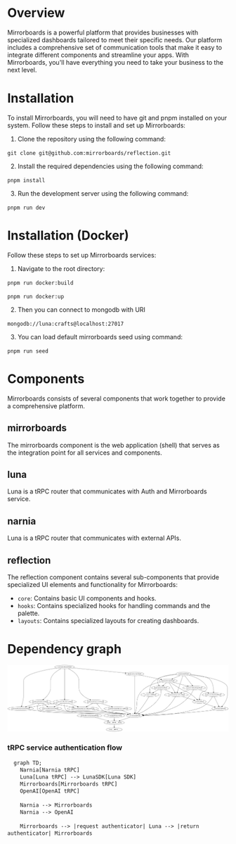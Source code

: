 # Overview

Mirrorboards is a powerful platform that provides businesses with specialized dashboards tailored to meet their specific needs. Our platform includes a comprehensive set of communication tools that make it easy to integrate different components and streamline your apps. With Mirrorboards, you'll have everything you need to take your business to the next level.

# Installation

To install Mirrorboards, you will need to have git and pnpm installed on your system. Follow these steps to install and set up Mirrorboards:

1. Clone the repository using the following command:

`git clone git@github.com:mirrorboards/reflection.git`

2. Install the required dependencies using the following command:

`pnpm install`

3. Run the development server using the following command:

`pnpm run dev`

# Installation (Docker)

Follow these steps to set up Mirrorboards services:

1. Navigate to the root directory:

`pnpm run docker:build`

`pnpm run docker:up`

2. Then you can connect to mongodb with URI

`mongodb://luna:crafts@localhost:27017`

3. You can load default mirrorboards seed using command:

`pnpm run seed`

# Components

Mirrorboards consists of several components that work together to provide a comprehensive platform.

## mirrorboards

The mirrorboards component is the web application (shell) that serves as the integration point for all services and components.

## luna

Luna is a tRPC router that communicates with Auth and Mirrorboards service.

## narnia

Luna is a tRPC router that communicates with external APIs.

## reflection

The reflection component contains several sub-components that provide specialized UI elements and functionality for Mirrorboards:

- `core`: Contains basic UI components and hooks.
- `hooks`: Contains specialized hooks for handling commands and the palette.
- `layouts`: Contains specialized layouts for creating dashboards.


# Dependency graph

![Dependency graph](./graph.png)

### tRPC service authentication flow

```mermaid
  graph TD;
    Narnia[Narnia tRPC]
    Luna[Luna tRPC] --> LunaSDK[Luna SDK]
    Mirrorboards[Mirrorboards tRPC]
    OpenAI[OpenAI tRPC]

    Narnia --> Mirrorboards
    Narnia --> OpenAI

    Mirrorboards --> |request authenticator| Luna --> |return authenticator| Mirrorboards

```
